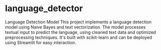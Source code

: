 # language_detector
Language Detection Model This project implements a language detection model using Naive Bayes and text vectorization. The model processes textual input to predict the language, using cleaned text data and optimized preprocessing techniques. It's built with scikit-learn and can be deployed using Streamlit for easy interaction.
